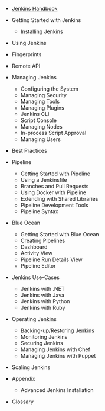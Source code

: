 

* [Jenkins Handbook ](https://jenkins.io/doc/book/)

* Getting Started with Jenkins
  * Installing Jenkins
*  Using Jenkins
  * Fingerprints
  * Remote API
* Managing Jenkins
  * Configuring the System
  * Managing Security
  * Managing Tools
  * Managing Plugins
  * Jenkins CLI
  * Script Console
  * Managing Nodes
  * In-process Script Approval
  * Managing Users
* Best Practices
* Pipeline
  * Getting Started with Pipeline
  * Using a Jenkinsfile
  * Branches and Pull Requests
  * Using Docker with Pipeline
  * Extending with Shared Libraries
  * Pipeline Development Tools
  * Pipeline Syntax
* Blue Ocean
  * Getting Started with Blue Ocean
  * Creating Pipelines
  * Dashboard
  * Activity View
  * Pipeline Run Details View
  * Pipeline Editor
* Jenkins Use-Cases
  * Jenkins with .NET
  * Jenkins with Java
  * Jenkins with Python
  * Jenkins with Ruby
* Operating Jenkins
  * Backing-up/Restoring Jenkins
  * Monitoring Jenkins
  * Securing Jenkins
  * Managing Jenkins with Chef
  * Managing Jenkins with Puppet
* Scaling Jenkins
* Appendix
  * Advanced Jenkins Installation
* Glossary